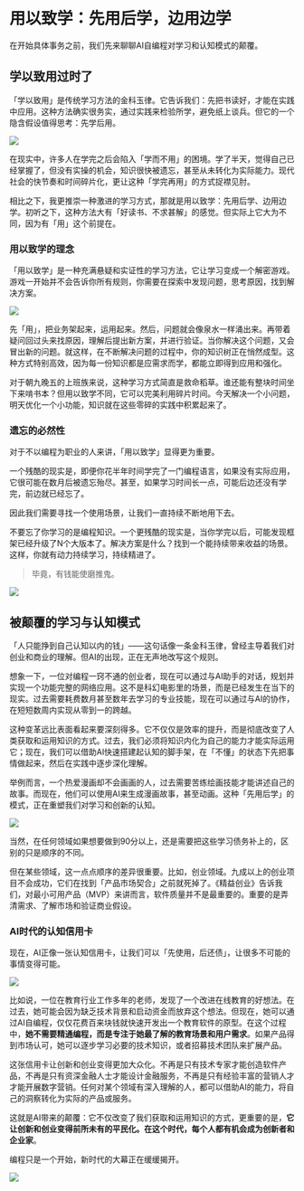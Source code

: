 # 用以致学：先用后学，边用边学

在开始具体事务之前，我们先来聊聊AI自编程对学习和认知模式的颠覆。

## 学以致用过时了

「学以致用」是传统学习方法的金科玉律。它告诉我们：先把书读好，才能在实践中应用。这种方法确实很务实，通过实践来检验所学，避免纸上谈兵。但它的一个隐含假设值得思考：先学后用。

![](../images/2025-01-15-15-32-23.png)

在现实中，许多人在学完之后会陷入「学而不用」的困境。学了半天，觉得自己已经掌握了，但没有实操的机会，知识很快被遗忘，甚至从未转化为实际能力。现代社会的快节奏和时间碎片化，更让这种「学完再用」的方式捉襟见肘。

相比之下，我更推崇一种激进的学习方式，那就是用以致学：先用后学、边用边学。初听之下，这种方法大有「好读书、不求甚解」的感觉。但实际上它大为不同，因为有「用」这个前提在。

### 用以致学的理念

「用以致学」是一种充满悬疑和实证性的学习方法，它让学习变成一个解密游戏。游戏一开始并不会告诉你所有规则，你需要在探索中发现问题，思考原因，找到解决方案。

![](../images/2025-01-15-15-34-34.png)

先「用」，把业务架起来，运用起来。然后，问题就会像泉水一样涌出来。再带着疑问回过头来找原因，理解后提出新方案，并进行验证。当你解决这个问题，又会冒出新的问题。就这样，在不断解决问题的过程中，你的知识树正在悄然成型。这种方式特别高效，因为每一份知识都是应需求而学，都能立即得到应用和强化。

对于朝九晚五的上班族来说，这种学习方式简直是救命稻草。谁还能有整块时间坐下来啃书本？但用以致学不同，它可以完美利用碎片时间。今天解决一个小问题，明天优化一个小功能，知识就在这些零碎的实践中积累起来了。

### 遗忘的必然性

对于不以编程为职业的人来讲，「用以致学」显得更为重要。

一个残酷的现实是，即便你花半年时间学完了一门编程语言，如果没有实际应用，它很可能在数月后被遗忘殆尽。甚至，如果学习时间长一点，可能后边还没有学完，前边就已经忘了。

因此我们需要寻找一个使用场景，让我们一直持续不断地用下去。

不要忘了你学习的是编程知识。一个更残酷的现实是，当你学完以后，可能发现框架已经升级了N个大版本了。解决方案是什么？找到一个能持续带来收益的场景。这样，你就有动力持续学习，持续精进了。

> 毕竟，有钱能使磨推鬼。

![](../images/2025-01-15-15-38-12.png)

## 被颠覆的学习与认知模式

「人只能挣到自己认知以内的钱」——这句话像一条金科玉律，曾经主导着我们对创业和商业的理解。但AI的出现，正在无声地改写这个规则。

想象一下，一位对编程一窍不通的创业者，现在可以通过与AI助手的对话，规划并实现一个功能完整的网络应用。这不是科幻电影里的场景，而是已经发生在当下的现实。过去需要耗费数月甚至数年去学习的专业技能，现在可以通过与AI的协作，在短短数周内实现从零到一的跨越。

这种变革远比表面看起来要深刻得多。它不仅仅是效率的提升，而是彻底改变了人类获取和运用知识的方式。过去，我们必须将知识内化为自己的能力才能实际运用它；现在，我们可以借助AI快速搭建起认知的脚手架，在「不懂」的状态下先把事情做起来，然后在实践中逐步深化理解。

举例而言，一个热爱漫画却不会画画的人，过去需要苦练绘画技能才能讲述自己的故事。而现在，他们可以使用AI来生成漫画故事，甚至动画。这种「先用后学」的模式，正在重塑我们对学习和创新的认知。

![](../images/2025-01-15-15-40-58.png)

当然，在任何领域如果想要做到90分以上，还是需要把这些学习债务补上的，区别的只是顺序的不同。

但在某些领域，这一点点顺序的差异很重要。比如，创业领域。九成以上的创业项目不会成功，它们在找到「产品市场契合」之前就死掉了。《精益创业》告诉我们，对最小可用产品（MVP）来讲而言，软件质量并不是最重要的。重要的是弄清需求、了解市场和验证商业假设。

### AI时代的认知信用卡

现在，AI正像一张认知信用卡，让我们可以「先使用，后还债」，让很多不可能的事情变得可能。

![](../images/2025-01-15-15-43-11.png)

比如说，一位在教育行业工作多年的老师，发现了一个改进在线教育的好想法。在过去，她可能会因为缺乏技术背景和启动资金而放弃这个想法。但现在，她可以通过AI自编程，仅仅花费百来块钱就快速开发出一个教育软件的原型。在这个过程中，**她不需要精通编程，而是专注于她最了解的教育场景和用户需求**。如果产品得到市场认可，她可以逐步学习必要的技术知识，或者招募技术团队来扩展产品。

这张信用卡让创新和创业变得更加大众化。不再是只有技术专家才能创造软件产品，不再是只有资深金融人士才能设计金融服务，不再是只有经验丰富的营销人才才能开展数字营销。任何对某个领域有深入理解的人，都可以借助AI的能力，将自己的洞察转化为实际的产品或服务。


这就是AI带来的颠覆：它不仅改变了我们获取和运用知识的方式，更重要的是，**它让创新和创业变得前所未有的平民化。在这个时代，每个人都有机会成为创新者和企业家**。

编程只是一个开始，新时代的大幕正在缓缓揭开。

![](../images/2025-01-15-15-46-40.png)